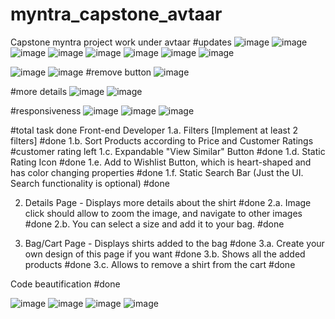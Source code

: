 # myntra_capstone_avtaar
Capstone myntra project work under avtaar
#updates
![image](https://user-images.githubusercontent.com/69020033/161839248-55d16b36-aba2-4656-88be-af86703db07c.png)
![image](https://user-images.githubusercontent.com/69020033/161839301-1f3ef633-a21d-4f3c-a1a0-c27c66c57b50.png)
![image](https://user-images.githubusercontent.com/69020033/161839408-9e79a583-30e4-4340-ad14-fb75f9d39815.png)
![image](https://user-images.githubusercontent.com/69020033/161839511-399969eb-0b21-4719-a8e5-dd3231cb0ea2.png)
![image](https://user-images.githubusercontent.com/69020033/161839536-cf4a54ef-a694-4ecc-8080-94a281b2dfa7.png)
![image](https://user-images.githubusercontent.com/69020033/161839663-362150b0-b835-4375-9f01-ec35a3ab5689.png)
![image](https://user-images.githubusercontent.com/69020033/161839753-08cbe95d-efad-440b-a3ac-fb534d1bd2c3.png)
![image](https://user-images.githubusercontent.com/69020033/161839779-8b36849a-aada-451b-a348-6c446fabfaca.png)


![image](https://user-images.githubusercontent.com/69020033/161839920-30e8cd24-b824-4e5c-905c-9d6aa9ede3c3.png)
![image](https://user-images.githubusercontent.com/69020033/161839949-61ee2cd6-b620-4ab2-b101-3ce404b1ff74.png)
#remove button
![image](https://user-images.githubusercontent.com/69020033/161840325-3f3f0c90-5b40-4657-8785-d5c0a5e7797b.png)

#more details
![image](https://user-images.githubusercontent.com/69020033/161840391-9c3e50cc-5534-4030-a0ae-8a4359eb978d.png)
![image](https://user-images.githubusercontent.com/69020033/161840413-6bba4339-c691-44e8-9557-e507c5fa94bc.png)

#responsiveness
![image](https://user-images.githubusercontent.com/69020033/161843119-bb8b7cd4-f6ff-4c6b-94a8-34f2287180d7.png)
![image](https://user-images.githubusercontent.com/69020033/161843211-5cd50d2a-bcbc-4f92-ac40-88546178a76f.png)
![image](https://user-images.githubusercontent.com/69020033/161843285-5c07d1a9-7ac2-4dd2-b49e-0b5ac67abc0f.png)



#total task done
Front-end Developer
1.a. Filters [Implement at least 2 filters]   #done
1.b. Sort Products according to Price and Customer Ratings                        #customer rating left
1.c. Expandable "View Similar" Button        #done
1.d. Static Rating Icon                    #done
1.e. Add to Wishlist Button, which is heart-shaped and has color changing properties      #done
1.f. Static Search Bar (Just the UI. Search functionality is optional)      #done

2. Details Page - Displays more details about the shirt     #done
2.a. Image click should allow to zoom the image, and navigate to other images    #done
2.b. You can select a size and add it to your bag.          #done

3. Bag/Cart Page - Displays shirts added to the bag      #done
3.a. Create your own design of this page if you want     #done
3.b. Shows all the added products                        #done
3.c. Allows to remove a shirt from the cart                #done

Code beautification                               #done





![image](https://user-images.githubusercontent.com/69020033/159128883-19580598-42ec-42c0-9cbf-695598874de1.png)
![image](https://user-images.githubusercontent.com/69020033/159128919-2b7a5429-c7a9-4073-a348-b543e78b32bd.png)
![image](https://user-images.githubusercontent.com/69020033/159128962-307565d9-1cb9-42fa-a5c3-6be9bcce6bc6.png)
![image](https://user-images.githubusercontent.com/69020033/159129029-fddd2c78-860a-4da1-8f2b-6e4254ef1bad.png)
